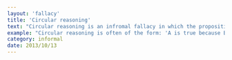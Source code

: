 ```yaml
---
layout: 'fallacy'
title: 'Circular reasoning'
text: "Circular reasoning is an infromal fallacy in which the proposition is supported by the premises, which is supported by the proposition, creating a circle in reasoning where no useful information is being shared."
example: "Circular reasoning is often of the form: 'A is true because B is true; B is true because A is true.' Circularity can be difficult to detect if it involves a longer chain of propositions. Academic Douglas Walton used the following example of a fallacious circular argument: <br>Wellington is in New Zealand.<br>Therefore, Wellington is in New Zealand."
category: informal
date: 2013/10/13
---
```

